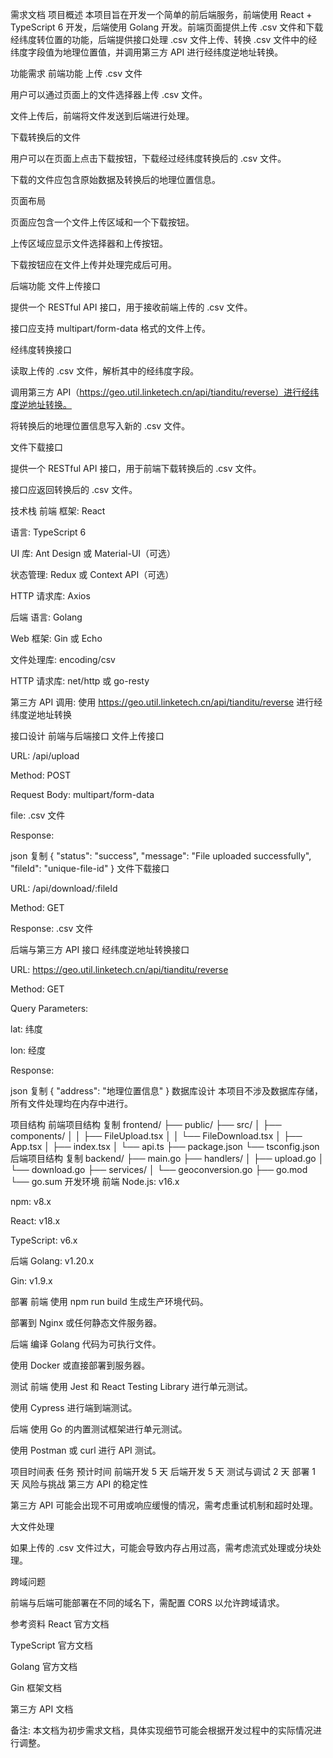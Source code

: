 需求文档
项目概述
本项目旨在开发一个简单的前后端服务，前端使用 React + TypeScript 6 开发，后端使用 Golang 开发。前端页面提供上传 .csv 文件和下载经纬度转位置的功能，后端提供接口处理 .csv 文件上传、转换 .csv 文件中的经纬度字段值为地理位置值，并调用第三方 API 进行经纬度逆地址转换。

功能需求
前端功能
上传 .csv 文件

用户可以通过页面上的文件选择器上传 .csv 文件。

文件上传后，前端将文件发送到后端进行处理。

下载转换后的文件

用户可以在页面上点击下载按钮，下载经过经纬度转换后的 .csv 文件。

下载的文件应包含原始数据及转换后的地理位置信息。

页面布局

页面应包含一个文件上传区域和一个下载按钮。

上传区域应显示文件选择器和上传按钮。

下载按钮应在文件上传并处理完成后可用。

后端功能
文件上传接口

提供一个 RESTful API 接口，用于接收前端上传的 .csv 文件。

接口应支持 multipart/form-data 格式的文件上传。

经纬度转换接口

读取上传的 .csv 文件，解析其中的经纬度字段。

调用第三方 API（https://geo.util.linketech.cn/api/tianditu/reverse）进行经纬度逆地址转换。

将转换后的地理位置信息写入新的 .csv 文件。

文件下载接口

提供一个 RESTful API 接口，用于前端下载转换后的 .csv 文件。

接口应返回转换后的 .csv 文件。

技术栈
前端
框架: React

语言: TypeScript 6

UI 库: Ant Design 或 Material-UI（可选）

状态管理: Redux 或 Context API（可选）

HTTP 请求库: Axios

后端
语言: Golang

Web 框架: Gin 或 Echo

文件处理库: encoding/csv

HTTP 请求库: net/http 或 go-resty

第三方 API 调用: 使用 https://geo.util.linketech.cn/api/tianditu/reverse 进行经纬度逆地址转换

接口设计
前端与后端接口
文件上传接口

URL: /api/upload

Method: POST

Request Body: multipart/form-data

file: .csv 文件

Response:

json
复制
{
  "status": "success",
  "message": "File uploaded successfully",
  "fileId": "unique-file-id"
}
文件下载接口

URL: /api/download/:fileId

Method: GET

Response: .csv 文件

后端与第三方 API 接口
经纬度逆地址转换接口

URL: https://geo.util.linketech.cn/api/tianditu/reverse

Method: GET

Query Parameters:

lat: 纬度

lon: 经度

Response:

json
复制
{
  "address": "地理位置信息"
}
数据库设计
本项目不涉及数据库存储，所有文件处理均在内存中进行。

项目结构
前端项目结构
复制
frontend/
├── public/
├── src/
│   ├── components/
│   │   ├── FileUpload.tsx
│   │   └── FileDownload.tsx
│   ├── App.tsx
│   ├── index.tsx
│   └── api.ts
├── package.json
└── tsconfig.json
后端项目结构
复制
backend/
├── main.go
├── handlers/
│   ├── upload.go
│   └── download.go
├── services/
│   └── geoconversion.go
├── go.mod
└── go.sum
开发环境
前端
Node.js: v16.x

npm: v8.x

React: v18.x

TypeScript: v6.x

后端
Golang: v1.20.x

Gin: v1.9.x

部署
前端
使用 npm run build 生成生产环境代码。

部署到 Nginx 或任何静态文件服务器。

后端
编译 Golang 代码为可执行文件。

使用 Docker 或直接部署到服务器。

测试
前端
使用 Jest 和 React Testing Library 进行单元测试。

使用 Cypress 进行端到端测试。

后端
使用 Go 的内置测试框架进行单元测试。

使用 Postman 或 curl 进行 API 测试。

项目时间表
任务	预计时间
前端开发	5 天
后端开发	5 天
测试与调试	2 天
部署	1 天
风险与挑战
第三方 API 的稳定性

第三方 API 可能会出现不可用或响应缓慢的情况，需考虑重试机制和超时处理。

大文件处理

如果上传的 .csv 文件过大，可能会导致内存占用过高，需考虑流式处理或分块处理。

跨域问题

前端与后端可能部署在不同的域名下，需配置 CORS 以允许跨域请求。

参考资料
React 官方文档

TypeScript 官方文档

Golang 官方文档

Gin 框架文档

第三方 API 文档

备注: 本文档为初步需求文档，具体实现细节可能会根据开发过程中的实际情况进行调整。